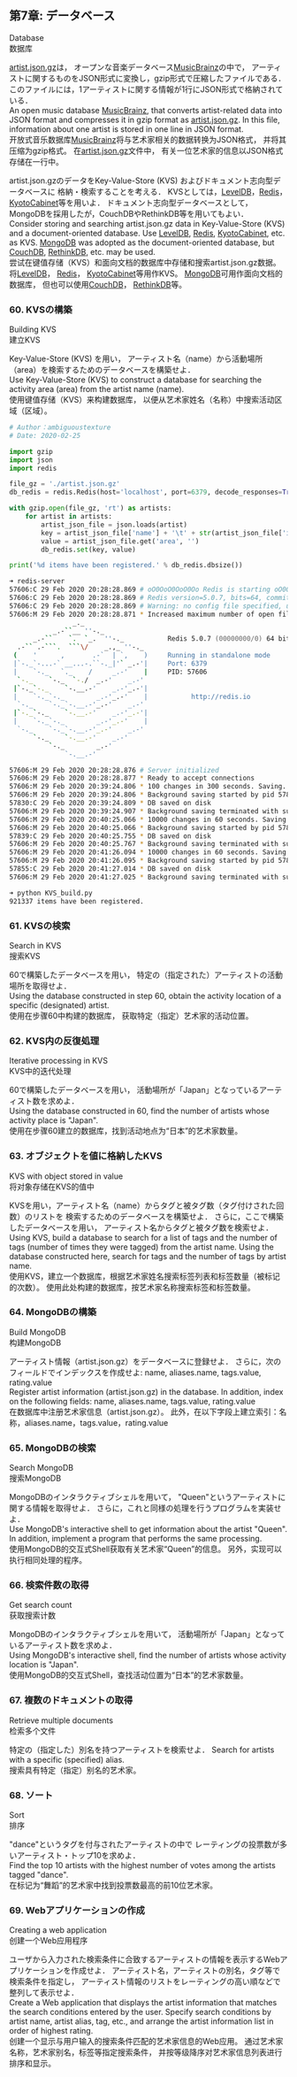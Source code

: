 ## 第7章: データベース
Database<br/>
数据库

[artist.json.gz](http://www.cl.ecei.tohoku.ac.jp/nlp100/data/artist.json.gz)は，
オープンな音楽データベース[MusicBrainz](https://musicbrainz.org/)の中で，
アーティストに関するものをJSON形式に変換し，gzip形式で圧縮したファイルである．
このファイルには，1アーティストに関する情報が1行にJSON形式で格納されている．<br/>
An open music database [MusicBrainz](https://musicbrainz.org/), 
that converts artist-related data into JSON format and compresses it in gzip format 
as [artist.json.gz](http://www.cl.ecei.tohoku.ac.jp/nlp100/data/artist.json.gz). 
In this file, information about one artist is stored in one line in JSON format. <br/>
开放式音乐数据库[MusicBrainz](https://musicbrainz.org/)将与艺术家相关的数据转换为JSON格式，
并将其压缩为gzip格式。 
在[artist.json.gz](http://www.cl.ecei.tohoku.ac.jp/nlp100/data/artist.json.gz)文件中，
有关一位艺术家的信息以JSON格式存储在一行中。

artist.json.gzのデータをKey-Value-Store (KVS) およびドキュメント志向型データベースに
格納・検索することを考える．
KVSとしては，[LevelDB](http://leveldb.org/)，[Redis](http://redis.io/)，
[KyotoCabinet](http://rethinkdb.com/)等を用いよ．
ドキュメント志向型データベースとして，MongoDBを採用したが，CouchDBやRethinkDB等を用いてもよい．<br/>
Consider storing and searching artist.json.gz data in Key-Value-Store (KVS) and a document-oriented database. 
Use [LevelDB](http://leveldb.org/), 
[Redis](http://redis.io/), 
[KyotoCabinet](http://fallabs.com/kyotocabinet/), etc. as KVS. 
[MongoDB](http://www.mongodb.org/) was adopted as the document-oriented database, 
but [CouchDB](http://couchdb.apache.org/), [RethinkDB](), etc. may be used.<br/>
尝试在键值存储（KVS）和面向文档的数据库中存储和搜索artist.json.gz数据。 
将[LevelDB](http://leveldb.org/)，
[Redis](http://redis.io/)，
[KyotoCabinet](http://fallabs.com/kyotocabinet/)等用作KVS。 
[MongoDB](http://www.mongodb.org/)可用作面向文档的数据库，
但也可以使用[CouchDB](http://couchdb.apache.org/)，
[RethinkDB](http://rethinkdb.com/)等。

### 60. KVSの構築
Building KVS<br/>
建立KVS

Key-Value-Store (KVS) を用い，
アーティスト名（name）から活動場所（area）を検索するためのデータベースを構築せよ．<br/>
Use Key-Value-Store (KVS) to construct a database 
for searching the activity area (area) from the artist name (name).<br/>
使用键值存储（KVS）来构建数据库，
以便从艺术家姓名（名称）中搜索活动区域（区域）。
```python
# Author：ambiguoustexture
# Date: 2020-02-25

import gzip
import json
import redis

file_gz = './artist.json.gz'
db_redis = redis.Redis(host='localhost', port=6379, decode_responses=True)

with gzip.open(file_gz, 'rt') as artists:
    for artist in artists:
        artist_json_file = json.loads(artist)
        key = artist_json_file['name'] + '\t' + str(artist_json_file['id'])
        value = artist_json_file.get('area', '')
        db_redis.set(key, value)

print('%d items have been registered.' % db_redis.dbsize())
```
```zsh
➜ redis-server
57606:C 29 Feb 2020 20:28:28.869 # oO0OoO0OoO0Oo Redis is starting oO0OoO0OoO0Oo
57606:C 29 Feb 2020 20:28:28.869 # Redis version=5.0.7, bits=64, commit=00000000, modified=0, pid=57606, just started
57606:C 29 Feb 2020 20:28:28.869 # Warning: no config file specified, using the default config. In order to specify a config file use redis-server /path/to/redis.conf
57606:M 29 Feb 2020 20:28:28.871 * Increased maximum number of open files to 10032 (it was originally set to 256).
                _._
           _.-``__ ''-._
      _.-``    `.  `_.  ''-._           Redis 5.0.7 (00000000/0) 64 bit
  .-`` .-```.  ```\/    _.,_ ''-._
 (    '      ,       .-`  | `,    )     Running in standalone mode
 |`-._`-...-` __...-.``-._|'` _.-'|     Port: 6379
 |    `-._   `._    /     _.-'    |     PID: 57606
  `-._    `-._  `-./  _.-'    _.-'
 |`-._`-._    `-.__.-'    _.-'_.-'|
 |    `-._`-._        _.-'_.-'    |           http://redis.io
  `-._    `-._`-.__.-'_.-'    _.-'
 |`-._`-._    `-.__.-'    _.-'_.-'|
 |    `-._`-._        _.-'_.-'    |
  `-._    `-._`-.__.-'_.-'    _.-'
      `-._    `-.__.-'    _.-'
          `-._        _.-'
              `-.__.-'

57606:M 29 Feb 2020 20:28:28.876 # Server initialized
57606:M 29 Feb 2020 20:28:28.877 * Ready to accept connections
57606:M 29 Feb 2020 20:39:24.806 * 100 changes in 300 seconds. Saving...
57606:M 29 Feb 2020 20:39:24.806 * Background saving started by pid 57830
57830:C 29 Feb 2020 20:39:24.809 * DB saved on disk
57606:M 29 Feb 2020 20:39:24.907 * Background saving terminated with success
57606:M 29 Feb 2020 20:40:25.066 * 10000 changes in 60 seconds. Saving...
57606:M 29 Feb 2020 20:40:25.066 * Background saving started by pid 57839
57839:C 29 Feb 2020 20:40:25.755 * DB saved on disk
57606:M 29 Feb 2020 20:40:25.767 * Background saving terminated with success
57606:M 29 Feb 2020 20:41:26.094 * 10000 changes in 60 seconds. Saving...
57606:M 29 Feb 2020 20:41:26.095 * Background saving started by pid 57855
57855:C 29 Feb 2020 20:41:27.014 * DB saved on disk
57606:M 29 Feb 2020 20:41:27.025 * Background saving terminated with success
```
```zsh
➜ python KVS_build.py
921337 items have been registered.
```
### 61. KVSの検索
Search in KVS<br/>
搜索KVS

60で構築したデータベースを用い，
特定の（指定された）アーティストの活動場所を取得せよ．<br/>
Using the database constructed in step 60, 
obtain the activity location of a specific (designated) artist.<br/>
使用在步骤60中构建的数据库，
获取特定（指定）艺术家的活动位置。


### 62. KVS内の反復処理
Iterative processing in KVS<br/>
KVS中的迭代处理

60で構築したデータベースを用い，
活動場所が「Japan」となっているアーティスト数を求めよ．<br/>
Using the database constructed in 60, 
find the number of artists whose activity place is "Japan".<br/>
使用在步骤60建立的数据库，找到活动地点为“日本”的艺术家数量。

### 63. オブジェクトを値に格納したKVS
KVS with object stored in value<br/>
将对象存储在KVS的值中

KVSを用い，アーティスト名（name）からタグと被タグ数（タグ付けされた回数）のリストを
検索するためのデータベースを構築せよ．
さらに，ここで構築したデータベースを用い，
アーティスト名からタグと被タグ数を検索せよ．<br/>
Using KVS, build a database to search 
for a list of tags and the number of tags (number of times they were tagged) from the artist name. 
Using the database constructed here, 
search for tags and the number of tags by artist name.<br/>
使用KVS，建立一个数据库，根据艺术家姓名搜索标签列表和标签数量（被标记的次数）。 
使用此处构建的数据库，按艺术家名称搜索标签和标签数量。

### 64. MongoDBの構築
Build MongoDB<br/>
构建MongoDB

アーティスト情報（artist.json.gz）をデータベースに登録せよ．
さらに，次のフィールドでインデックスを作成せよ: name, aliases.name, tags.value, rating.value<br/>
Register artist information (artist.json.gz) in the database. 
In addition, index on the following fields: name, aliases.name, tags.value, rating.value<br/>
在数据库中注册艺术家信息（artist.json.gz）。 
此外，在以下字段上建立索引：名称，aliases.name，tags.value，rating.value

### 65. MongoDBの検索
Search MongoDB<br/>
搜索MongoDB

MongoDBのインタラクティブシェルを用いて，
"Queen"というアーティストに関する情報を取得せよ．
さらに，これと同様の処理を行うプログラムを実装せよ．<br/>
Use MongoDB's interactive shell to get information about the artist "Queen". 
In addition, implement a program that performs the same processing.<br/>
使用MongoDB的交互式Shell获取有关艺术家“Queen”的信息。 
另外，实现可以执行相同处理的程序。

### 66. 検索件数の取得
Get search count<br/>
获取搜索计数

MongoDBのインタラクティブシェルを用いて，
活動場所が「Japan」となっているアーティスト数を求めよ．<br/>
Using MongoDB's interactive shell, 
find the number of artists whose activity location is "Japan".<br/>
使用MongoDB的交互式Shell，查找活动位置为“日本”的艺术家数量。

### 67. 複数のドキュメントの取得
Retrieve multiple documents<br/>
检索多个文件

特定の（指定した）別名を持つアーティストを検索せよ．
Search for artists with a specific (specified) alias.<br/>
搜索具有特定（指定）别名的艺术家。

### 68. ソート
Sort<br>
排序

"dance"というタグを付与されたアーティストの中で
レーティングの投票数が多いアーティスト・トップ10を求めよ．<br/>
Find the top 10 artists with the highest number of votes among the artists tagged "dance".<br/>
在标记为“舞蹈”的艺术家中找到投票数最高的前10位艺术家。

### 69. Webアプリケーションの作成
Creating a web application<br/>
创建一个Web应用程序

ユーザから入力された検索条件に合致するアーティストの情報を表示するWebアプリケーションを作成せよ．
アーティスト名，アーティストの別名，タグ等で検索条件を指定し，
アーティスト情報のリストをレーティングの高い順などで整列して表示せよ．<br/>
Create a Web application that displays the artist information 
that matches the search conditions entered by the user. 
Specify search conditions by artist name, artist alias, tag, etc., 
and arrange the artist information list in order of highest rating.<br/>
创建一个显示与用户输入的搜索条件匹配的艺术家信息的Web应用。 
通过艺术家名称，艺术家别名，标签等指定搜索条件，
并按等级降序对艺术家信息列表进行排序和显示。
